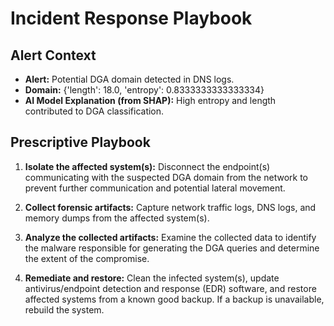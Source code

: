 # Incident Response Playbook

## Alert Context
- **Alert:** Potential DGA domain detected in DNS logs.
- **Domain:** {'length': 18.0, 'entropy': 0.8333333333333334}
- **AI Model Explanation (from SHAP):** High entropy and length contributed to DGA classification.

## Prescriptive Playbook
1. **Isolate the affected system(s):**  Disconnect the endpoint(s) communicating with the suspected DGA domain from the network to prevent further communication and potential lateral movement.

2. **Collect forensic artifacts:** Capture network traffic logs, DNS logs, and memory dumps from the affected system(s).

3. **Analyze the collected artifacts:** Examine the collected data to identify the malware responsible for generating the DGA queries and determine the extent of the compromise.

4. **Remediate and restore:** Clean the infected system(s), update antivirus/endpoint detection and response (EDR) software, and restore affected systems from a known good backup.  If a backup is unavailable, rebuild the system.

